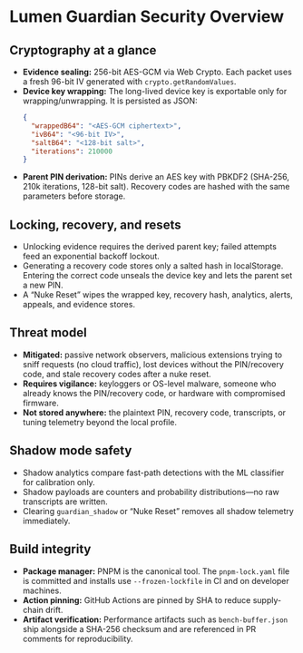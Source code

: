 # Lumen Guardian Security Overview

## Cryptography at a glance
- **Evidence sealing:** 256-bit AES-GCM via Web Crypto. Each packet uses a fresh 96-bit IV generated with `crypto.getRandomValues`.
- **Device key wrapping:** The long-lived device key is exportable only for wrapping/unwrapping. It is persisted as JSON:
  ```json
  {
    "wrappedB64": "<AES-GCM ciphertext>",
    "ivB64": "<96-bit IV>",
    "saltB64": "<128-bit salt>",
    "iterations": 210000
  }
  ```
- **Parent PIN derivation:** PINs derive an AES key with PBKDF2 (SHA-256, 210k iterations, 128-bit salt). Recovery codes are hashed with the same parameters before storage.

## Locking, recovery, and resets
- Unlocking evidence requires the derived parent key; failed attempts feed an exponential backoff lockout.
- Generating a recovery code stores only a salted hash in localStorage. Entering the correct code unseals the device key and lets the parent set a new PIN.
- A “Nuke Reset” wipes the wrapped key, recovery hash, analytics, alerts, appeals, and evidence stores.

## Threat model
- **Mitigated:** passive network observers, malicious extensions trying to sniff requests (no cloud traffic), lost devices without the PIN/recovery code, and stale recovery codes after a nuke reset.
- **Requires vigilance:** keyloggers or OS-level malware, someone who already knows the PIN/recovery code, or hardware with compromised firmware.
- **Not stored anywhere:** the plaintext PIN, recovery code, transcripts, or tuning telemetry beyond the local profile.

## Shadow mode safety
- Shadow analytics compare fast-path detections with the ML classifier for calibration only.
- Shadow payloads are counters and probability distributions—no raw transcripts are written.
- Clearing `guardian_shadow` or “Nuke Reset” removes all shadow telemetry immediately.

## Build integrity
- **Package manager:** PNPM is the canonical tool. The `pnpm-lock.yaml` file is committed and installs use `--frozen-lockfile` in CI and on developer machines.
- **Action pinning:** GitHub Actions are pinned by SHA to reduce supply-chain drift.
- **Artifact verification:** Performance artifacts such as `bench-buffer.json` ship alongside a SHA-256 checksum and are referenced in PR comments for reproducibility.
